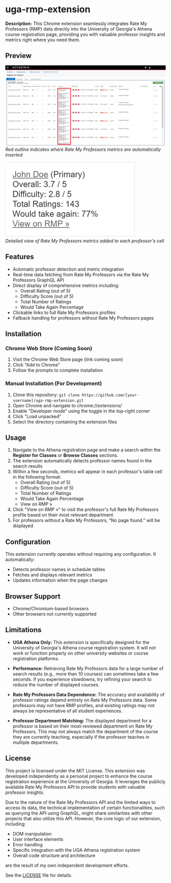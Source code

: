 # uga-rmp-extension
**Description:** This Chrome extension seamlessly integrates Rate My Professors (RMP) data directly into the University of Georgia's Athena course registration page, providing you with valuable professor insights and metrics right where you need them. 

## Preview
![Extension Demo](./assets/demo.png)<br>
*Red outline indicates where Rate My Professors metrics are automatically inserted*

![Metrics Detail](./assets/metrics-detail.png)<br>
*Detailed view of Rate My Professors metrics added to each professor's cell*

## Features
* Automatic professor detection and metric integration
* Real-time data fetching from Rate My Professors via the Rate My Professors GraphQL API
* Direct display of comprehensive metrics including:
    * Overall Rating (out of 5)
    * Difficulty Score (out of 5)
    * Total Number of Ratings
    * Would Take Again Percentage
* Clickable links to full Rate My Professors profiles
* Fallback handling for professors without Rate My Professors pages

## Installation
### Chrome Web Store (Coming Soon)
1. Visit the Chrome Web Store page (link coming soon)
2. Click "Add to Chrome"
3. Follow the prompts to complete installation

### Manual Installation (For Development)
1. Clone this repository: `git clone https://github.com/[your-username]/uga-rmp-extension.git`
2. Open Chrome and navigate to chrome://extensions/
3. Enable "Developer mode" using the toggle in the top-right corner
4. Click "Load unpacked"
5. Select the directory containing the extension files

## Usage
1. Navigate to the Athena registration page and make a search within the **Register for Classes** or **Browse Classes** sections.
2. The extension automatically detects professor names found in the search results
3. Within a few seconds, metrics will appear in each professor's table cell in the following format:
    * Overall Rating (out of 5)
    * Difficulty Score (out of 5)
    * Total Number of Ratings
    * Would Take Again Percentage
    * View on RMP »
4. Click "View on RMP »" to visit the professor's full Rate My Professors profile based on their most relevant department
5. For professors without a Rate My Professors, "No page found." will be displayed

## Configuration
This extension currently operates without requiring any configuration. It automatically:
* Detects professor names in schedule tables
* Fetches and displays relevant metrics
* Updates information when the page changes

## Browser Support
* Chrome/Chromium-based browsers
* Other browsers not currently supported

## Limitations
* **UGA Athena Only:** This extension is specifically designed for the University of Georgia's Athena course registration system. It will not work or function properly on other university websites or course registration platforms.

* **Performance:** Retrieving Rate My Professors data for a large number of search results (e.g., more than 10 courses) can sometimes take a few seconds. If you experience slowdowns, try refining your search to reduce the number of displayed courses.

* **Rate My Professors Data Dependence:** The accuracy and availability of professor ratings depend entirely on Rate My Professors data. Some professors may not have RMP profiles, and existing ratings may not always be representative of all student experiences.

* **Professor Department Matching:** The displayed department for a professor is based on their most-reviewed department on Rate My Professors. This may not always match the department of the course they are currently teaching, especially if the professor teaches in multiple departments.

## License
This project is licensed under the MIT License. This extension was developed independently as a personal project to enhance the course registration experience at the University of Georgia. It leverages the publicly available Rate My Professors API to provide students with valuable professor insights.

Due to the nature of the Rate My Professors API and the limited ways to access its data, the technical implementation of certain functionalities, such as querying the API using GraphQL, might share similarities with other projects that also utilize this API. However, the core logic of our extension, including:
- DOM manipulation
- User interface elements
- Error handling
- Specific integration with the UGA Athena registration system
- Overall code structure and architecture

are the result of my own independent development efforts.

See the [LICENSE](LICENSE) file for details.
